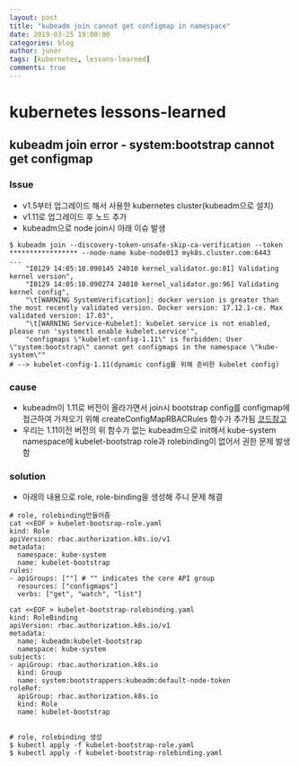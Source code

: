 ```yaml
---
layout: post
title: "kubeadm join cannot get configmap in namespace"
date: 2019-03-25 19:00:00
categories: blog
author: juner
tags: [kubernetes, lessons-learned]
comments: true
---
```

# kubernetes lessons-learned 
## kubeadm join error - system:bootstrap cannot get configmap

### Issue
* v1.5부터 업그레이드 해서 사용한 kubernetes cluster(kubeadm으로 설치)
* v1.11로 업그레이드 후 노드 추가
* kubeadm으로  node join시 아래 이슈 발생

```
$ kubeadm join --discovery-token-unsafe-skip-ca-verification --token ***************** --node-name kube-node013 myk8s.cluster.com:6443
...
    "I0129 14:05:18.090145 24010 kernel_validator.go:81] Validating kernel version",
    "I0129 14:05:18.090274 24010 kernel_validator.go:96] Validating kernel config",
    "\t[WARNING SystemVerification]: docker version is greater than the most recently validated version. Docker version: 17.12.1-ce. Max validated version: 17.03",
    "\t[WARNING Service-Kubelet]: kubelet service is not enabled, please run 'systemctl enable kubelet.service'",
    "configmaps \"kubelet-config-1.11\" is forbidden: User \"system:bootstrap\" cannot get configmaps in the namespace \"kube-system\""
# --> kubelet-config-1.11(dynamic config를 위해 준비한 kubelet config)
```

### cause
* kubeadm이 1.11로 버전이 올라가면서 join시 bootstrap config를 configmap에 접근하여 가져오기 위해 createConfigMapRBACRules 함수가 추가됨 [코드참고](https://github.com/kubernetes/kubernetes/blob/716b25396305b97034b019c13a937fcdfd364f9c/cmd/kubeadm/app/phases/kubelet/config.go#L88
)
* 우리는 1.11이전 버전의 위 함수가 없는 kubeadm으로 init해서 kube-system namespace에 kubelet-bootstrap role과 rolebinding이 없어서 권한 문제 발생함

### solution
* 아래의 내용으로 role, role-binding을 생성해 주니 문제 해결   
```
# role, rolebinding만들어줌
cat <<EOF > kubelet-bootsrap-role.yaml
kind: Role
apiVersion: rbac.authorization.k8s.io/v1
metadata:
  namespace: kube-system
  name: kubelet-bootstrap
rules:
- apiGroups: [""] # "" indicates the core API group
  resources: ["configmaps"]
  verbs: ["get", "watch", "list"]

cat <<EOF > kubelet-bootstrap-rolebinding.yaml
kind: RoleBinding
apiVersion: rbac.authorization.k8s.io/v1
metadata:
  name: kubeadm:kubelet-bootstrap
  namespace: kube-system
subjects:
- apiGroup: rbac.authorization.k8s.io
  kind: Group
  name: system:bootstrappers:kubeadm:default-node-token
roleRef:
  apiGroup: rbac.authorization.k8s.io
  kind: Role
  name: kubelet-bootstrap


# role, rolebinding 생성
$ kubectl apply -f kubelet-bootstrap-role.yaml
$ kubectl apply -f kubelet-bootstrap-rolebinding.yaml

```


